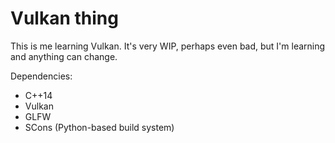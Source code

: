 Vulkan thing
================

This is me learning Vulkan. It's very WIP, perhaps even bad, but I'm learning and anything can change.

Dependencies:
- C++14
- Vulkan
- GLFW
- SCons (Python-based build system)

